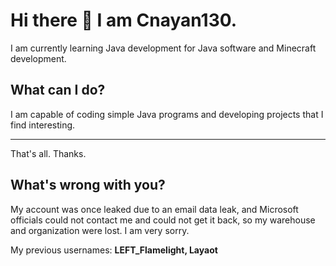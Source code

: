 # Hi there 👋 I am Cnayan130.

I am currently learning Java development for Java software and Minecraft development.

## What can I do?

I am capable of coding simple Java programs and developing projects that I find interesting.

---

That's all. Thanks.

## What's wrong with you?

My account was once leaked due to an email data leak, and Microsoft officials could not contact me and could not get it back, so my warehouse and organization were lost. I am very sorry.

My previous usernames: **LEFT_Flamelight, Layaot**
